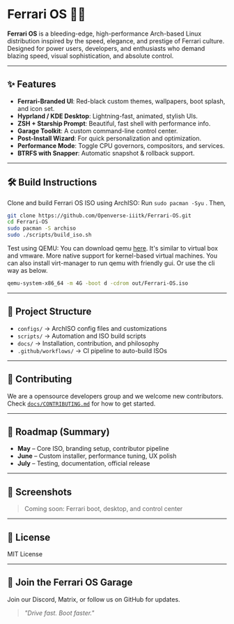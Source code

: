 # Ferrari OS 🚗🔥

**Ferrari OS** is a bleeding-edge, high-performance Arch-based Linux distribution inspired by the speed, elegance, and prestige of Ferrari culture. Designed for power users, developers, and enthusiasts who demand blazing speed, visual sophistication, and absolute control. 


---

## ✨ Features
- **Ferrari-Branded UI**: Red-black custom themes, wallpapers, boot splash, and icon set.
- **Hyprland / KDE Desktop**: Lightning-fast, animated, stylish UIs.
- **ZSH + Starship Prompt**: Beautiful, fast shell with performance info.
- **Garage Toolkit**: A custom command-line control center.
- **Post-Install Wizard**: For quick personalization and optimization.
- **Performance Mode**: Toggle CPU governors, compositors, and services.
- **BTRFS with Snapper**: Automatic snapshot & rollback support.

---

## 🛠️ Build Instructions
Clone and build Ferrari OS ISO using ArchISO:
Run `sudo pacman -Syu` . Then,

```bash
git clone https://github.com/Openverse-iiitk/Ferrari-OS.git
cd Ferrari-OS
sudo pacman -S archiso
sudo ./scripts/build_iso.sh
```

Test using QEMU:
You can download qemu [here](https://www.qemu.org/download/). It's similar to virtual box and vmware. More native support for kernel-based virtual machines. You can also install virt-manager to run qemu with friendly gui. Or use the cli way as below.
```bash
qemu-system-x86_64 -m 4G -boot d -cdrom out/Ferrari-OS.iso
```

---

## 📂 Project Structure
- `configs/` → ArchISO config files and customizations
- `scripts/` → Automation and ISO build scripts
- `docs/` → Installation, contribution, and philosophy
- `.github/workflows/` → CI pipeline to auto-build ISOs

---

## 🤝 Contributing
We are a opensource developers group and we welcome new contributors.
Check [`docs/CONTRIBUTING.md`](docs/CONTRIBUTING.md) for how to get started.

---

## 📅 Roadmap (Summary)
- **May** – Core ISO, branding setup, contributor pipeline
- **June** – Custom installer, performance tuning, UX polish
- **July** – Testing, documentation, official release

---

## 📸 Screenshots
> Coming soon: Ferrari boot, desktop, and control center

---

## 🔗 License
MIT License

---

## 💬 Join the Ferrari OS Garage
Join our Discord, Matrix, or follow us on GitHub for updates.

> _"Drive fast. Boot faster."_
